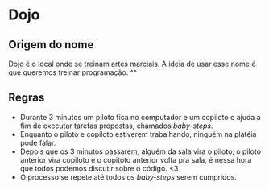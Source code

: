 # Dojo


## Origem do nome
Dojo é o local onde se treinam artes marciais. A ideia de usar esse nome é que queremos treinar programação. ^^ 


## Regras

* Durante 3 minutos um piloto fica no computador e um copiloto o ajuda a fim de executar tarefas propostas, chamados *baby-steps*.
* Enquanto o piloto e copiloto estiverem trabalhando, ninguém na platéia pode falar.
* Depois que os 3 minutos passarem, alguém da sala vira o piloto, o piloto anterior vira copiloto e o copitoto anterior volta pra sala, é nessa hora que todos podemos discutir sobre o código. <3
* O processo se repete até todos os *baby-steps* serem cumpridos. 


